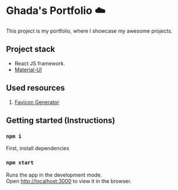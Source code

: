 # Ghada's Portfolio ☁️

This project is my portfolio, where I showcase my awesome projects.

## Project stack

- React JS framework.
- [Material-UI](https://material-ui.com/)

## Used resources

1. [Favicon Generator](https://realfavicongenerator.net/)

## Getting started (Instructions)

### `npm i`

First, install dependencies

### `npm start`

Runs the app in the development mode.<br />
Open [http://localhost:3000](http://localhost:3000) to view it in the browser.
